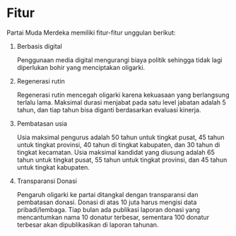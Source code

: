# Fitur

Partai Muda Merdeka memiliki fitur-fitur unggulan berikut:

1.  Berbasis digital

    Penggunaan media digital mengurangi biaya politik sehingga tidak lagi diperlukan bohir yang menciptakan oligarki. &#x20;
2.  Regenerasi rutin

    Regenerasi rutin  mencegah oligarki karena kekuasaan yang berlangsung terlalu lama.  Maksimal durasi menjabat pada satu level jabatan adalah 5 tahun, dan tiap tahun bisa diganti berdasarkan evaluasi kinerja.
3.  Pembatasan usia&#x20;

    Usia maksimal pengurus adalah 50 tahun untuk tingkat pusat, 45 tahun untuk tingkat provinsi, 40 tahun di tingkat kabupaten, dan 30 tahun di tingkat kecamatan. Usia maksimal kandidat yang diusung adalah 65 tahun untuk tingkat pusat, 55 tahun untuk tingkat provinsi, dan 45 tahun untuk tingkat kabupaten.&#x20;
4.  Transparansi Donasi

    Pengaruh oligarki ke partai ditangkal dengan transparansi dan pembatasan donasi. Donasi di atas 10 juta harus mengisi data pribadi/lembaga. Tiap bulan ada publikasi laporan donasi yang mencantumkan nama 10 donatur terbesar, sementara 100 donatur terbesar akan dipublikasikan di laporan tahunan.&#x20;



